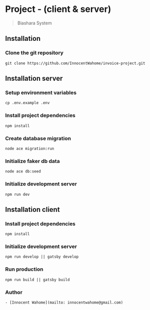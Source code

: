 # Project - (client & server)

> Biashara System

## Installation 

### Clone the git repository
```
git clone https://github.com/InnocentWahome/invoice-project.git
```

## Installation server


### Setup environment variables
```
cp .env.example .env
```
### Install project dependencies
```
npm install
```
### Create database migration
```
node ace migration:run
```

### Initialize faker db data
```
node ace db:seed
```
### Initialize development server
```
npm run dev
```

## Installation client

### Install project dependencies
```
npm install
```
### Initialize development server
```
npm run develop || gatsby develop
```
### Run production
```
npm run build || gatsby build
```

### Author
```
- [Innocent Wahome](mailto: innocentwahome@gmail.com)
```